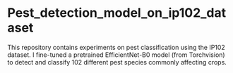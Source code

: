 # Pest_detection_model_on_ip102_dataset
This repository contains experiments on pest classification using the IP102 dataset. I fine-tuned a pretrained EfficientNet-B0 model (from Torchvision) to detect and classify 102 different pest species commonly affecting crops.
